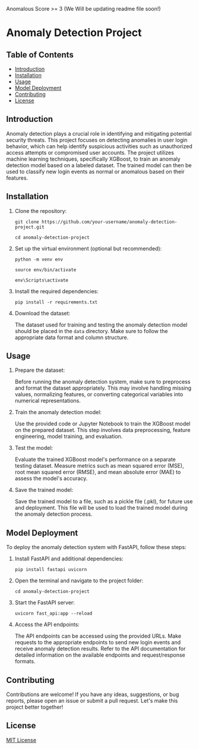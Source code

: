 <!DOCTYPE html>
<html>
<head>
 Anomalous Score >= 3
(We Will be updating readme file soon!)
</head>
<body>
  <h1>Anomaly Detection Project</h1>

  <h2>Table of Contents</h2>
  <ul>
    <li><a href="#introduction">Introduction</a></li>
    <li><a href="#installation">Installation</a></li>
    <li><a href="#usage">Usage</a></li>
    <li><a href="#model-deployment">Model Deployment</a></li>
    <li><a href="#contributing">Contributing</a></li>
    <li><a href="#license">License</a></li>
  </ul>

  <h2 id="introduction">Introduction</h2>
  <p>
    Anomaly detection plays a crucial role in identifying and mitigating potential security threats.
    This project focuses on detecting anomalies in user login behavior, which can help identify suspicious activities such as unauthorized access attempts or compromised user accounts.
    The project utilizes machine learning techniques, specifically XGBoost, to train an anomaly detection model based on a labeled dataset.
    The trained model can then be used to classify new login events as normal or anomalous based on their features.
  </p>

  <h2 id="installation">Installation</h2>
  <ol>
    <li>
      Clone the repository:
      <pre><code>git clone https://github.com/your-username/anomaly-detection-project.git</code></pre>
      <pre><code>cd anomaly-detection-project</code></pre>
    </li>
    <li>
      Set up the virtual environment (optional but recommended):
      <pre><code>python -m venv env</code></pre>
      <pre><code>source env/bin/activate</code></pre> <!-- for Linux/Mac -->
      <pre><code>env\Scripts\activate</code></pre> <!-- for Windows -->
    </li>
    <li>
      Install the required dependencies:
      <pre><code>pip install -r requirements.txt</code></pre>
    </li>
    <li>
      Download the dataset:
      <p>
        The dataset used for training and testing the anomaly detection model should be placed in the <code>data</code> directory.
        Make sure to follow the appropriate data format and column structure.
      </p>
    </li>
  </ol>

  <h2 id="usage">Usage</h2>
  <ol>
    <li>
      Prepare the dataset:
      <p>
        Before running the anomaly detection system, make sure to preprocess and format the dataset appropriately.
        This may involve handling missing values, normalizing features, or converting categorical variables into numerical representations.
      </p>
    </li>
    <li>
      Train the anomaly detection model:
      <p>
        Use the provided code or Jupyter Notebook to train the XGBoost model on the prepared dataset.
        This step involves data preprocessing, feature engineering, model training, and evaluation.
      </p>
    </li>
    <li>
      Test the model:
      <p>
        Evaluate the trained XGBoost model's performance on a separate testing dataset.
        Measure metrics such as mean squared error (MSE), root mean squared error (RMSE), and mean absolute error (MAE) to assess the model's accuracy.
      </p>
    </li>
    <li>
      Save the trained model:
      <p>
        Save the trained model to a file, such as a pickle file (.pkl), for future use and deployment.
        This file will be used to load the trained model during the anomaly detection process.
      </p>
    </li>
  </ol>

  <h2 id="model-deployment">Model Deployment</h2>
  <p>
    To deploy the anomaly detection system with FastAPI, follow these steps:
    <ol>
      <li>
        Install FastAPI and additional dependencies:
        <pre><code>pip install fastapi uvicorn</code></pre>
      </li>
      <li>
        Open the terminal and navigate to the project folder:
        <pre><code>cd anomaly-detection-project</code></pre>
      </li>
      <li>
        Start the FastAPI server:
        <pre><code>uvicorn fast_api:app --reload</code></pre>
      </li>
      <li>
        Access the API endpoints:
        <p>
          The API endpoints can be accessed using the provided URLs.
          Make requests to the appropriate endpoints to send new login events and receive anomaly detection results.
          Refer to the API documentation for detailed information on the available endpoints and request/response formats.
        </p>
      </li>
    </ol>
  </p>

  <h2 id="contributing">Contributing</h2>
  <p>
    Contributions are welcome! If you have any ideas, suggestions, or bug reports, please open an issue or submit a pull request.
    Let's make this project better together!
  </p>

  <h2 id="license">License</h2>
  <p>
    <a href="LICENSE">MIT License</a>
  </p>
</body>
</html>
